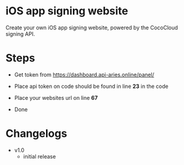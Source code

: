 # iOS app signing website
Create your own iOS app signing website, powered by the CocoCloud signing API.

# Steps

- Get token from https://dashboard.api-aries.online/panel/

- Place api token on code should be found in line **23** in the code

- Place your websites url on line **67**

- Done

# Changelogs

- v1.0
  - initial release 
